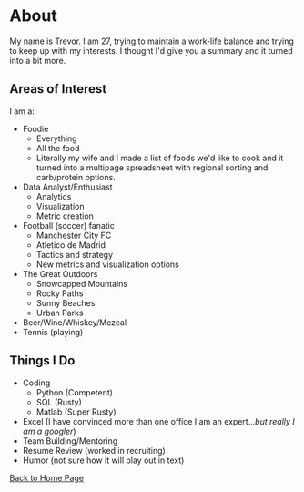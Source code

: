 # About

My name is Trevor. I am 27, trying to maintain a work-life balance and trying to keep up with my interests. I thought I'd give you a summary and it turned into a bit more.

## Areas of Interest
I am a:
- Foodie
  - Everything
  - All the food
  - Literally my wife and I made a list of foods we'd like to cook and it turned into a multipage spreadsheet with regional sorting and carb/protein options.
- Data Analyst/Enthusiast
  - Analytics
  - Visualization
  - Metric creation
- Football (soccer) fanatic
  - Manchester City FC
  - Atletico de Madrid
  - Tactics and strategy
  - New metrics and visualization options
- The Great Outdoors
  - Snowcapped Mountains
  - Rocky Paths
  - Sunny Beaches
  - Urban Parks
- Beer/Wine/Whiskey/Mezcal
- Tennis (playing)
  
## Things I Do
- Coding
  - Python (Competent)
  - SQL (Rusty)
  - Matlab (Super Rusty)
- Excel (I have convinced more than one office I am an expert..._but really I am a googler_)
- Team Building/Mentoring
- Resume Review (worked in recruiting)
- Humor (not sure how it will play out in text)


[Back to Home Page](http://clevertrevor.me)
